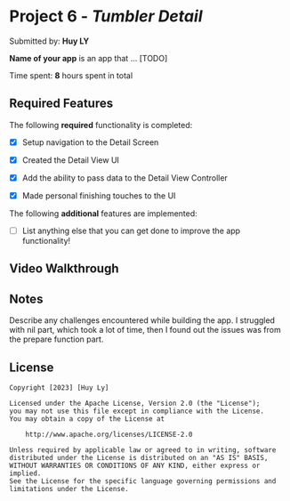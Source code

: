 # Project 6 - *Tumbler Detail*

Submitted by: **Huy LY**

**Name of your app** is an app that ... [TODO] 

Time spent: **8** hours spent in total

## Required Features

The following **required** functionality is completed:

- [x] Setup navigation to the Detail Screen
- [x] Created the Detail View UI
- [x] Add the ability to pass data to the Detail View Controller
- [x] Made personal finishing touches to the UI


The following **additional** features are implemented:

- [ ] List anything else that you can get done to improve the app functionality!

## Video Walkthrough



## Notes

Describe any challenges encountered while building the app.
I struggled with nil part, which took a lot of time, then I found out the issues was from the prepare function part.

## License

    Copyright [2023] [Huy Ly]

    Licensed under the Apache License, Version 2.0 (the "License");
    you may not use this file except in compliance with the License.
    You may obtain a copy of the License at

        http://www.apache.org/licenses/LICENSE-2.0

    Unless required by applicable law or agreed to in writing, software
    distributed under the License is distributed on an "AS IS" BASIS,
    WITHOUT WARRANTIES OR CONDITIONS OF ANY KIND, either express or implied.
    See the License for the specific language governing permissions and
    limitations under the License.
